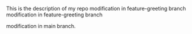 This is the description of my repo
modification in feature-greeting branch
modification in feature-greeting branch

modification in main branch.
